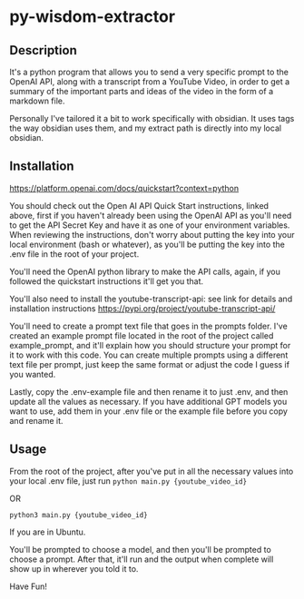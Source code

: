 # py-wisdom-extractor 

## Description
It's a python program that allows you to send a very specific prompt to the OpenAI API, along with a transcript from a YouTube Video, in order to get a summary of the important parts and ideas of the video in the form of a markdown file. 

Personally I've tailored it a bit to work specifically with obsidian. It uses tags the way obsidian uses them, and my extract path is directly into my local obsidian.   

## Installation
https://platform.openai.com/docs/quickstart?context=python

You should check out the Open AI API Quick Start instructions, linked above, first if you haven't already been using the OpenAI API as you'll need to get the API Secret Key and have it as one of your environment variables. When reviewing the instructions, don't worry about putting the key into your local environment (bash or whatever), as you'll be putting the key into the .env file in the root of your project.

You'll need the OpenAI python library to make the API calls, again, if you followed the quickstart instructions it'll get you that. 

You'll also need to install the youtube-transcript-api: see link for details and installation instructions https://pypi.org/project/youtube-transcript-api/ 

You'll need to create a prompt text file that goes in the prompts folder. I've created an example prompt file located in the root of the project called example_prompt, and it'll explain how you should structure your prompt for it to work with this code. You can create multiple prompts using a different text file per prompt, just keep the same format or adjust the code I guess if you wanted.  

Lastly, copy the .env-example file and then rename it to just .env, and then update all the values as necessary. If you have additional GPT models you want to use, add them in your .env file or the example file before you copy and rename it.

## Usage
From the root of the project, after you've put in all the necessary values into your local .env file, just run 
`python main.py {youtube_video_id}`

OR

`python3 main.py {youtube_video_id}`

If you are in Ubuntu.

You'll be prompted to choose a model, and then you'll be prompted to choose a prompt. After that, it'll run and the output when complete will show up in wherever you told it to.

Have Fun!